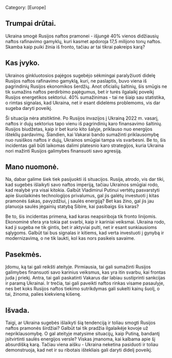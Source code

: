 Category: [Europe]


## Trumpai drūtai.

Ukraina smogė Rusijos naftos pramonei - išjungė 40% vienos didžiausių naftos rafinavimo gamyklų, kuri kasmet apdoroja 17,5 milijono tonų naftos. Skamba kaip puiki žinia iš fronto, tačiau ar tai tikrai pakreips karą?


## Kas įvyko.

 Ukrainos ginkluotosios pajėgos sugebėjo sėkmingai paralyžiuoti didelę Rusijos naftos rafinavimo gamyklą, kuri, ne paslaptis, buvo viena iš pagrindinių Rusijos ekonomikos šerdžių. Anot oficialių šaltinių, šis smūgis ne tik sumažins naftos perdirbimo pajėgumus, bet ir turės ilgalaikį poveikį Rusijos energetikos sektoriui. 40% sumažinimas - tai ne šiaip sau statistika, o rimtas signalas, kad Ukraina, net ir esant didelėms problemoms, vis dar sugeba daryti poveikį.

Ši situacija nėra atsitiktinė. Po Rusijos invazijos į Ukrainą 2022 m. vasarį, naftos ir dujų sektorius tapo vienu iš pagrindinių karo finansavimo šaltinių. Rusijos biudžetas, kaip ir bet kurio kito šalyje, priklauso nuo energijos išteklių pardavimų. Šiandien, kai Vakarai bando sumažinti priklausomybę nuo rusiškos naftos ir dujų, Ukrainos smūgiai tampa vis svarbesni. Be to, šis incidentas gali būti laikomas dalimi platesnio karo strategijos, kuria Ukraina nori mažinti Rusijos galimybes finansuoti savo agresiją.


## Mano nuomonė.

Na, dabar galime šiek tiek pasijuokti iš situacijos. Rusija, atrodo, vis dar tiki, kad sugebės išlaikyti savo naftos imperiją, tačiau Ukrainos smūgiai rodo, kad realybė yra visai kitokia. Galbūt Vladimirui Putinui vertėtų pasvarstyti apie šiuolaikinės technologijos privalumus, gal jis galėtų investuoti į kitas pramonės šakas, pavyzdžiui, į saulės energiją? Bet kas žino, gal jis jau planuoja saulės jėgainių statybą Sibire, kai pasibaigs šis karas? 

Be to, šis incidentas primena, kad karas neapsiriboja tik fronto linijomis. Ekonominė sfera yra tokia pat svarbi, kaip ir kariniai veiksmai. Ukraina rodo, kad ji sugeba ne tik gintis, bet ir aktyviai pulti, net ir esant sunkiausioms sąlygoms. Galbūt tai bus signalas ir kitiems, kad verta investuoti į gynybą ir modernizavimą, o ne tik laukti, kol kas nors pasikeis savaime.


## Pasekmės.

Įdomu, ką tai gali reikšti ateityje. Pirmiausia, tai gali sumažinti Rusijos galimybes finansuoti savo karinius veiksmus, kas yra itin svarbu, kai frontas juda į priekį. Antra, tai gali paskatinti Vakarus dar labiau sustiprinti sankcijas ir paramą Ukrainai. Ir trečia, tai gali paveikti naftos rinkas visame pasaulyje, nes bet koks Rusijos naftos tiekimo sutrikdymas gali sukelti kainų šuolį, o tai, žinoma, palies kiekvieną kišenę.



## Išvada.

Taigi, ar Ukraina sugebės išlaikyti šią tendenciją ir toliau smogti Rusijos naftos pramonės širdžiai? Galbūt tai tik pradžia ilgalaikėje kovoje už nepriklausomybę. O gal ateityje matysime situacijų, kaip Putiną, bandantį įsitvirtinti saulės energijos versle? Viskas įmanoma, kai kalbama apie šį absurdišką karą. Tačiau viena aišku - Ukraina neketina pasiduoti ir toliau demonstruoja, kad net ir su ribotais ištekliais gali daryti didelį poveikį.
